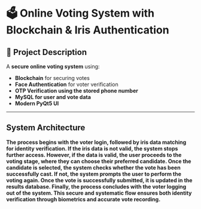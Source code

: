 # 🗳️ Online Voting System with Blockchain & Iris Authentication

## 🚀 Project Description
A **secure online voting system** using:
- **Blockchain** for securing votes
- **Face Authentication** for voter verification
- **OTP Verification using the stored phone number**
- **MySQL for user and vote data**
- **Modern PyQt5 UI**

---

## System Architecture
**The process begins with the voter login, followed by iris data matching for identity verification. If the iris data is not valid, the system stops further access. However, if the data is valid, the user proceeds to the voting stage, where they can choose their preferred candidate. Once the candidate is selected, the system checks whether the vote has been successfully cast. If not, the system prompts the user to perform the voting again. Once the vote is successfully submitted, it is updated in the results database. Finally, the process concludes with the voter logging out of the system. This secure and systematic flow ensures both identity verification through biometrics and accurate vote recording.**


